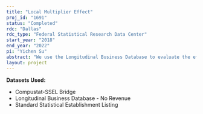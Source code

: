 ```yaml
---
title: "Local Multiplier Effect"
proj_id: "1691"
status: "Completed"
rdc: "Dallas"
rdc_type: "Federal Statistical Research Data Center"
start_year: "2018"
end_year: "2022"
pi: "Yichen Su"
abstract: "We use the Longitudinal Business Database to evaluate the effect of local labor demand shocks on economic outcomes in neighborhoods surrounding the affected locations. This research uses a series of highly localized exogenous variations in labor demand to examine its impact on local economic outcomes such as firm entries and exits, employment, local wages, rents, etc. We examine how such effects differ by the characteristics of the locations in which the labor demand shocks take place. This study provides insights on how local jobs are created, how an initial labor demand shock would propagate through local economies through the “multiplier effects”, and how the propagation process depends on the types of neighborhoods in which it takes place. By estimating the cross-industry local multiplier effects, this research also helps in understanding the nature of local production agglomeration. In addition, by estimating the effect of labor demand shocks on entries of local service firms and rents, the research also sheds light on the mechanism of local consumption agglomeration. "
layout: project
---
```


**Datasets Used:**

  - Compustat-SSEL Bridge 
  - Longitudinal Business Database - No Revenue 
  - Standard Statistical Establishment Listing 

